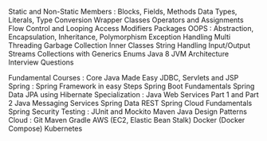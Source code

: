 
Static and Non-Static Members : Blocks, Fields, Methods
Data Types, Literals, Type Conversion
Wrapper Classes
Operators and Assignments
Flow Control and Looping
Access Modifiers
Packages
OOPS : Abstraction, Encapsulation, Inheritance, Polymorphism
Exception Handling
Multi Threading
Garbage Collection
Inner Classes
String Handling
Input/Output Streams
Collections with Generics
Enums
Java 8
JVM Architecture
Interview Questions

Fundamental Courses :
Core Java Made Easy
JDBC, Servlets and JSP
Spring :
Spring Framework in easy Steps
Spring Boot Fundamentals
Spring Data JPA using Hibernate
Specialization :
Java Web Services Part 1 and Part 2
Java Messaging Services 
Spring Data REST
Spring Cloud Fundamentals
Spring Security
Testing :
JUnit and Mockito
Maven
Java Design Patterns
Cloud :
Git
Maven
Gradle
AWS (EC2, Elastic Bean Stalk)
Docker (Docker Compose)
Kubernetes




